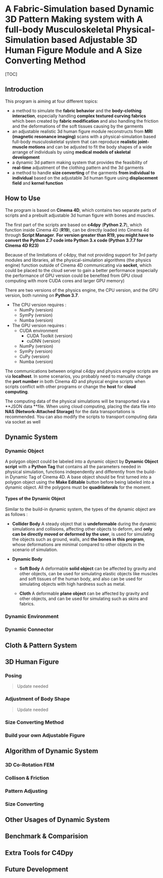 # A Fabric-Simulation based Dynamic 3D Pattern Making system with A full-body Musculoskeletal Physical-Simulation based Adjustable 3D Human Figure Module and A Size Converting Method


[TOC]

## Introduction
This program is aiming at four different topics:
- a method to simulate the **fabric behavior** and the **body-clothing interaction**, especially handling **complex textured curving fabrics** which been created by **fabric modification** and also handling the friction and the deformations of the soft tissues causing by the garments
- an adjustable realistic 3d human figure module reconstructs from **MRI (magnetic resonance imaging)** scans with a physical-simulation based full-body musculoskeletal system that can reproduce **realistic joint-muscle motions** and can be adjusted to fit the body shapes of a wide arrange of individuals by using **medical models of skeletal development**
- a dynamic 3d pattern making system that provides the feasibility of **real-time** adjustment of the clothing pattern and the 3d garments
- a method to handle **size converting** of the garments **from individual to individual** based on the adjustable 3d human figure using **displacement field** and **kernel function**

## How to Use
The program is based on **Cinema 4D**, which contains two separate parts of scripts and a prebuilt adjustable 3d human figure with bones and muscles.

The first part of the scripts are based on **c4dpy** (**Python 2.7**), which function inside Cinema 4D (**R19**), can be directly loaded into Cinema 4d through **Script Manager**.
**For version greater than R19, you might have to convert the Python 2.7 code into Python 3.x code (Python 3.7.7 for Cinema 4D R23)**

Because of the limitations of c4dpy, that not providing support for 3rd party modules and libraries, all the physical-simulation algorithms (the physics engine) function outside of Cinema 4D communicating via **socket**, which could be placed to the cloud server to gain a better performance (especially the performance of GPU version could be benefited from GPU cloud computing with more CUDA cores and larger GPU memory)

There are two versions of the physics engine, the CPU version, and the GPU version, both running on **Python 3.7**.
- The CPU version requires :
   - NumPy (version)
   - SymPy (version)
   - Numba (version)
- The GPU version requires :
   - CUDA environment 
     - CUDA Toolkit (version)
     - cuDNN (version)
   - NumPy (version)
   - SymPy (version)
   - CuPy (version)
   - Numba (version)
 
The communications between original c4dpy and physics engine scripts are via **localhost**. In some scenarios, you probably need to manually change the **port number** in both Cinema 4D and physical engine scripts when scripts conflict with other programs or change the **host** for **cloud computing**.

The computing data of the physical simulations will be transported via a **JSON data **file. When using cloud computing, placing the data file into **NAS (Network-Attached Storage)** for the data transportations is recommended.
You can also modify the scripts to transport computing data via socket as well

## Dynamic System
### Dynamic Object
A polygon object could be labeled into a dynamic object by **Dynamic Object script** with a **Python Tag** that contains all the parameters needed in physical simulation, functions independently and differently from the build-in Dynamic Tag of Cinema 4D.
A base object should be first turned into a polygon object using the **Make Editable** button before being labeled into a dynamic object.
All the polygons must be **quadrilaterals** for the moment.

#### Types of the Dynamic Object
Similar to the build-in dynamic system, the types of the dynamic object are as follows :
- **Collider Body**
A steady object that is **undeformable** during the dynamic simulations and collisions, affecting other objects to deform, and **only can be directly moved or deformed by the user**, is used for simulating the objects such as ground, walls, and **the bones in this program**, whose deformations are minimal compared to other objects in the scenario of simulation.

- **Dynamic Body**
   - **Soft Body**
A deformable **solid object** can be affected by gravity and other objects, can be used for simulating elastic objects like muscles and soft tissues of the human body, and also can be used for simulating objects with high hardness such as metal.

   - **Cloth**
A deformable **plane object** can be affected by gravity and other objects, and can be used for simulating such as skins and fabrics.




### Dynamic Environment

### Dynamic Connector

## Cloth & Pattern System

## 3D Human Figure
### Posing 
>Update needed

### Adjustment of Body Shape
>Update needed

### Size Converting Method

### Build your own Adjustable Figure

## Algorithm of Dynamic System
### 3D Co-Rotation FEM

### Collison & Friction

### Pattern Adjusting

### Size Converting

## Other Usages of Dynamic System

## Benchmark & Comparision

## Extra Tools for C4Dpy

## Future Development

